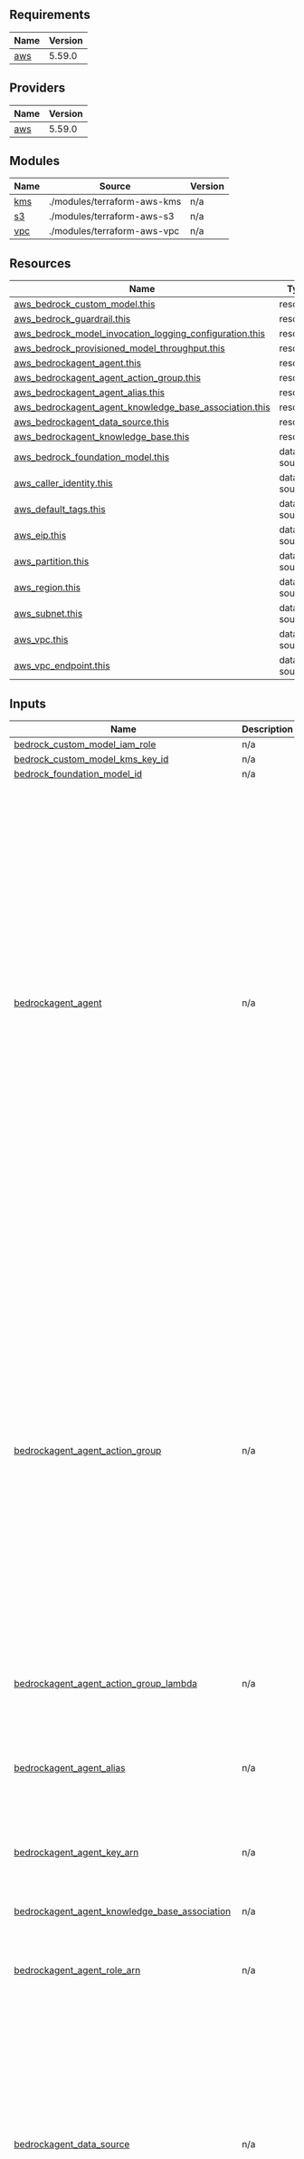 ## Requirements

| Name | Version |
|------|---------|
| <a name="requirement_aws"></a> [aws](#requirement\_aws) | 5.59.0 |

## Providers

| Name | Version |
|------|---------|
| <a name="provider_aws"></a> [aws](#provider\_aws) | 5.59.0 |

## Modules

| Name | Source | Version |
|------|--------|---------|
| <a name="module_kms"></a> [kms](#module\_kms) | ./modules/terraform-aws-kms | n/a |
| <a name="module_s3"></a> [s3](#module\_s3) | ./modules/terraform-aws-s3 | n/a |
| <a name="module_vpc"></a> [vpc](#module\_vpc) | ./modules/terraform-aws-vpc | n/a |

## Resources

| Name | Type |
|------|------|
| [aws_bedrock_custom_model.this](https://registry.terraform.io/providers/hashicorp/aws/5.59.0/docs/resources/bedrock_custom_model) | resource |
| [aws_bedrock_guardrail.this](https://registry.terraform.io/providers/hashicorp/aws/5.59.0/docs/resources/bedrock_guardrail) | resource |
| [aws_bedrock_model_invocation_logging_configuration.this](https://registry.terraform.io/providers/hashicorp/aws/5.59.0/docs/resources/bedrock_model_invocation_logging_configuration) | resource |
| [aws_bedrock_provisioned_model_throughput.this](https://registry.terraform.io/providers/hashicorp/aws/5.59.0/docs/resources/bedrock_provisioned_model_throughput) | resource |
| [aws_bedrockagent_agent.this](https://registry.terraform.io/providers/hashicorp/aws/5.59.0/docs/resources/bedrockagent_agent) | resource |
| [aws_bedrockagent_agent_action_group.this](https://registry.terraform.io/providers/hashicorp/aws/5.59.0/docs/resources/bedrockagent_agent_action_group) | resource |
| [aws_bedrockagent_agent_alias.this](https://registry.terraform.io/providers/hashicorp/aws/5.59.0/docs/resources/bedrockagent_agent_alias) | resource |
| [aws_bedrockagent_agent_knowledge_base_association.this](https://registry.terraform.io/providers/hashicorp/aws/5.59.0/docs/resources/bedrockagent_agent_knowledge_base_association) | resource |
| [aws_bedrockagent_data_source.this](https://registry.terraform.io/providers/hashicorp/aws/5.59.0/docs/resources/bedrockagent_data_source) | resource |
| [aws_bedrockagent_knowledge_base.this](https://registry.terraform.io/providers/hashicorp/aws/5.59.0/docs/resources/bedrockagent_knowledge_base) | resource |
| [aws_bedrock_foundation_model.this](https://registry.terraform.io/providers/hashicorp/aws/5.59.0/docs/data-sources/bedrock_foundation_model) | data source |
| [aws_caller_identity.this](https://registry.terraform.io/providers/hashicorp/aws/5.59.0/docs/data-sources/caller_identity) | data source |
| [aws_default_tags.this](https://registry.terraform.io/providers/hashicorp/aws/5.59.0/docs/data-sources/default_tags) | data source |
| [aws_eip.this](https://registry.terraform.io/providers/hashicorp/aws/5.59.0/docs/data-sources/eip) | data source |
| [aws_partition.this](https://registry.terraform.io/providers/hashicorp/aws/5.59.0/docs/data-sources/partition) | data source |
| [aws_region.this](https://registry.terraform.io/providers/hashicorp/aws/5.59.0/docs/data-sources/region) | data source |
| [aws_subnet.this](https://registry.terraform.io/providers/hashicorp/aws/5.59.0/docs/data-sources/subnet) | data source |
| [aws_vpc.this](https://registry.terraform.io/providers/hashicorp/aws/5.59.0/docs/data-sources/vpc) | data source |
| [aws_vpc_endpoint.this](https://registry.terraform.io/providers/hashicorp/aws/5.59.0/docs/data-sources/vpc_endpoint) | data source |

## Inputs

| Name | Description | Type | Default | Required |
|------|-------------|------|---------|:--------:|
| <a name="input_bedrock_custom_model_iam_role"></a> [bedrock\_custom\_model\_iam\_role](#input\_bedrock\_custom\_model\_iam\_role) | n/a | `string` | `null` | no |
| <a name="input_bedrock_custom_model_kms_key_id"></a> [bedrock\_custom\_model\_kms\_key\_id](#input\_bedrock\_custom\_model\_kms\_key\_id) | n/a | `string` | `null` | no |
| <a name="input_bedrock_foundation_model_id"></a> [bedrock\_foundation\_model\_id](#input\_bedrock\_foundation\_model\_id) | n/a | `string` | n/a | yes |
| <a name="input_bedrockagent_agent"></a> [bedrockagent\_agent](#input\_bedrockagent\_agent) | n/a | <pre>list(object({<br/>    id                            = number<br/>    foundation_model              = string<br/>    agent_name                    = string<br/>    agent_resource_role_arn       = string<br/>    agent_name                    = optional(string)<br/>    agent_resource_role_arn       = optional(string)<br/>    customer_encryption_key_arn   = optional(string)<br/>    description                   = optional(string)<br/>    idle_session_ttl_in_seconds   = optional(number)<br/>    instruction                   = optional(string)<br/>    prepare_agent                 = optional(bool)<br/>    prompt_override_configuration = optional(list(string))<br/>    skip_resource_in_use_check    = optional(bool)<br/>    tags                          = optional(map(string))<br/>    prompt_override_configuration = optional(list(object({<br/>      override_lambda = optional(string)<br/>      prompt_configurations = list(object({<br/>        base_prompt_template = string<br/>        parser_mode          = string<br/>        prompt_creation_mode = string<br/>        prompt_state         = string<br/>        prompt_type          = string<br/>        inference_configuration = list(object({<br/>          max_length     = number<br/>          stop_sequences = list(string)<br/>          temperature    = number<br/>          top_k          = number<br/>          top_p          = number<br/>        }), [])<br/>      }), [])<br/>    })), [])<br/>  }))</pre> | `[]` | no |
| <a name="input_bedrockagent_agent_action_group"></a> [bedrockagent\_agent\_action\_group](#input\_bedrockagent\_agent\_action\_group) | n/a | <pre>list(object({<br/>    id                            = number<br/>    agent_id                      = any<br/>    agent_version                 = string<br/>    action_group_name             = string<br/>    action_group_state            = optional(string)<br/>    description                   = optional(string)<br/>    parent_action_group_signature = optional(string)<br/>    skip_resource_in_use_check    = optional(bool)<br/>    action_group_executor = list(object({<br/>      custom_control = optional(string)<br/>      lambda         = optional(string)<br/>    }), [])<br/>    api_schema = optional(list(object({<br/>      payload = optional(string)<br/>      s3 = optional(list(object({<br/>        s3_bucket_id  = optional(any)<br/>        s3_object_key = optional(string)<br/>      })), [])<br/>    })), [])<br/>    function_schema = optional(list(object({<br/>      member_functions = optional(list(object({<br/>        functions = optional(list(object({<br/>          name        = optional(string)<br/>          description = optional(string)<br/>          parameters = optional(list(object({<br/>            map_block_key = string<br/>            type          = string<br/>            description   = optional(string)<br/>            required      = optional(string)<br/>          })), [])<br/>        })), [])<br/>      })), [])<br/>    })), [])<br/>  }))</pre> | `[]` | no |
| <a name="input_bedrockagent_agent_action_group_lambda"></a> [bedrockagent\_agent\_action\_group\_lambda](#input\_bedrockagent\_agent\_action\_group\_lambda) | n/a | `string` | `null` | no |
| <a name="input_bedrockagent_agent_alias"></a> [bedrockagent\_agent\_alias](#input\_bedrockagent\_agent\_alias) | n/a | <pre>list(object({<br/>    id               = number<br/>    agent_id         = any<br/>    agent_alias_name = string<br/>    description      = optional(string)<br/>    tags             = optional(map(string))<br/>    routing_configuration = optional(list(object({<br/>      agent_version          = optional(string)<br/>      provisioned_throughput = optional(string)<br/>    })), [])<br/>  }))</pre> | `[]` | no |
| <a name="input_bedrockagent_agent_key_arn"></a> [bedrockagent\_agent\_key\_arn](#input\_bedrockagent\_agent\_key\_arn) | n/a | `string` | `null` | no |
| <a name="input_bedrockagent_agent_knowledge_base_association"></a> [bedrockagent\_agent\_knowledge\_base\_association](#input\_bedrockagent\_agent\_knowledge\_base\_association) | n/a | <pre>list(object({<br/>    id                   = number<br/>    description          = string<br/>    agent_id             = any<br/>    knowledge_base_id    = any<br/>    knowledge_base_state = string<br/>    data_deletion_policy = optional(string)<br/>  }))</pre> | `[]` | no |
| <a name="input_bedrockagent_agent_role_arn"></a> [bedrockagent\_agent\_role\_arn](#input\_bedrockagent\_agent\_role\_arn) | n/a | `string` | `null` | no |
| <a name="input_bedrockagent_data_source"></a> [bedrockagent\_data\_source](#input\_bedrockagent\_data\_source) | n/a | <pre>list(object({<br/>    id                = number<br/>    knowledge_base_id = any<br/>    name              = string<br/>    data_source_configuration = list(object({<br/>      type = string<br/>      s3_configuration = optional(list(object({<br/>        bucket_id               = any<br/>        bucket_owner_account_id = optional(string)<br/>        inclusion_prefixes      = optional(list(string))<br/>      })), [])<br/>    }))<br/>    server_side_encryption_configuration = optional(list(object({<br/>      kms_key_arn = optional(string)<br/>    })), [])<br/>    vector_ingestion_configuration = optional(list(object({<br/>      chunking_configuration = optional(list(object({<br/>        chunking_strategy = string<br/>        fixed_size_chunking_configuration = optional(list(object({<br/>          max_tokens         = number<br/>          overlap_percentage = optional(number)<br/>        })), [])<br/>      })), [])<br/>    })), [])<br/>  }))</pre> | `[]` | no |
| <a name="input_bedrockagent_data_source_kms_key"></a> [bedrockagent\_data\_source\_kms\_key](#input\_bedrockagent\_data\_source\_kms\_key) | n/a | `string` | `null` | no |
| <a name="input_bedrockagent_knowledge_base"></a> [bedrockagent\_knowledge\_base](#input\_bedrockagent\_knowledge\_base) | n/a | <pre>list(object({<br/>    id       = number<br/>    role_arn = string<br/>    name     = string<br/>    tags     = optional(map(string))<br/>    knowledge_base_configuration = list(object({<br/>      type = string<br/>      vector_knowledge_base_configuration = optional(list(object({<br/>        embedding_model_arn = string<br/>      })), [])<br/>    }))<br/>    storage_configuration = list(object({<br/>      opensearch_serverless_configuration = optional(list(object({<br/>        vector_index_name = string<br/>        collection_arn    = string<br/>        field_mapping = list(object({<br/>          metadata_field = string<br/>          text_field     = string<br/>          vector_field   = string<br/>        }))<br/>      })), [])<br/>      pinecone_configuration = optional(list(object({<br/>        credentials_secret_arn = string<br/>        connection_string      = string<br/>        field_mapping = list(object({<br/>          metadata_field = string<br/>          text_field     = string<br/>        }))<br/>      })), [])<br/>      rds_configuration = optional(list(object({<br/>        resource_arn           = string<br/>        database_name          = string<br/>        table_name             = string<br/>        credentials_secret_arn = string<br/>        field_mapping = list(object({<br/>          metadata_field    = string<br/>          text_field        = string<br/>          primary_key_field = string<br/>          vector_field      = string<br/>        }))<br/>      })), [])<br/>      redis_enterprise_cloud_configuration = optional(list(object({<br/>        credentials_secret_arn = string<br/>        endpoint               = string<br/>        vector_index_name      = string<br/>        field_mapping = list(object({<br/>          metadata_field = string<br/>          text_field     = string<br/>          vector_field   = string<br/>        }))<br/>      })), [])<br/>    }))<br/>  }))</pre> | `[]` | no |
| <a name="input_bedrockagent_knowledge_base_role_arn"></a> [bedrockagent\_knowledge\_base\_role\_arn](#input\_bedrockagent\_knowledge\_base\_role\_arn) | n/a | `string` | `null` | no |
| <a name="input_custom_model"></a> [custom\_model](#input\_custom\_model) | n/a | <pre>list(object({<br/>    id                      = number<br/>    base_model_identifier   = string<br/>    custom_model_name       = string<br/>    hyperparameters         = map(string)<br/>    role_arn                = string<br/>    job_name                = string<br/>    custom_model_kms_key_id = optional(string)<br/>    customization_type      = optional(string)<br/>    tags                    = optional(map(string))<br/>    output_data_config = list(object({<br/>      s3_uri = string<br/>    }))<br/>    training_data_config = list(object({<br/>      s3_uri        = string<br/>      training_file = string<br/>    }))<br/>    validation_data_config = optional(list(object({<br/>      validator = list(object({<br/>        s3_uri          = string<br/>        validation_file = string<br/>      }))<br/>    })), [])<br/>    vpc_config = optional(list(object({<br/>      security_group_id = any<br/>      subnet_id         = any<br/>    })), [])<br/>  }))</pre> | `[]` | no |
| <a name="input_eip"></a> [eip](#input\_eip) | n/a | `any` | `[]` | no |
| <a name="input_eip_id"></a> [eip\_id](#input\_eip\_id) | n/a | `string` | `null` | no |
| <a name="input_guardrail"></a> [guardrail](#input\_guardrail) | n/a | <pre>list(object({<br/>    id                        = any<br/>    blocked_input_messaging   = string<br/>    blocked_outputs_messaging = string<br/>    name                      = string<br/>    description               = optional(string)<br/>    kms_key_id                = optional(any)<br/>    tags                      = optional(map(string))<br/>    content_policy_config = optional(list(object({<br/>      filters_config = optional(list(object({<br/>        input_strength  = string<br/>        output_strength = string<br/>        type            = string<br/>      })), [])<br/>    })), [])<br/>    contextual_grounding_policy_config = optional(list(object({<br/>      filters_config = optional(list(object({<br/>        threshold = number<br/>        type      = string<br/>      })), [])<br/>    })), [])<br/>    sensitive_information_policy_config = optional(list(object({<br/>      pii_entities_config = optional(list(object({<br/>        action = string<br/>        type   = string<br/>      })), [])<br/>      regexes_config = optional(list(object({<br/>        action  = string<br/>        name    = string<br/>        pattern = string<br/>      })), [])<br/>    })), [])<br/>    topic_policy_config = optional(list(object({<br/>      topics_config = optional(list(object({<br/>        definition = string<br/>        name       = string<br/>        type       = string<br/>      })), [])<br/>    })), [])<br/>    word_policy_config = optional(list(object({<br/>      managed_word_lists_config = optional(list(object({<br/>        type = string<br/>      })), [])<br/>      words_config = optional(list(object({<br/>        text = string<br/>      })), [])<br/>    })), [])<br/>  }))</pre> | `[]` | no |
| <a name="input_kms_key"></a> [kms\_key](#input\_kms\_key) | n/a | `any` | `[]` | no |
| <a name="input_model_invocation_logging_configuration"></a> [model\_invocation\_logging\_configuration](#input\_model\_invocation\_logging\_configuration) | n/a | <pre>list(object({<br/>    id = number<br/>    logging_config = list(object({<br/>      image_data_delivery_enabled     = optional(bool)<br/>      text_data_delivery_enabled      = optional(bool)<br/>      embedding_data_delivery_enabled = optional(bool)<br/>      cloudwatch_config = optional(list(object({<br/>        log_group_name = string<br/>        role_arn       = optional(string)<br/>        large_data_delivery_s3_config = optional(list(object({<br/>          bucket_id  = any<br/>          key_prefix = optional(string)<br/>        })), [])<br/>      })), [])<br/>      s3_config = optional(list(object({<br/>        bucket_id  = any<br/>        key_prefix = optional(string)<br/>      })), [])<br/>    }), [])<br/>  }))</pre> | `[]` | no |
| <a name="input_model_invocation_logging_configuration_log_group"></a> [model\_invocation\_logging\_configuration\_log\_group](#input\_model\_invocation\_logging\_configuration\_log\_group) | n/a | `string` | `null` | no |
| <a name="input_model_invocation_logging_configuration_role"></a> [model\_invocation\_logging\_configuration\_role](#input\_model\_invocation\_logging\_configuration\_role) | n/a | `string` | `null` | no |
| <a name="input_opensearch_collection_arn"></a> [opensearch\_collection\_arn](#input\_opensearch\_collection\_arn) | n/a | `string` | `null` | no |
| <a name="input_pinecone_credentials_secrets_arn"></a> [pinecone\_credentials\_secrets\_arn](#input\_pinecone\_credentials\_secrets\_arn) | n/a | `string` | `null` | no |
| <a name="input_provisioned_model_throughput"></a> [provisioned\_model\_throughput](#input\_provisioned\_model\_throughput) | n/a | <pre>list(object({<br/>    id                     = number<br/>    model_arn              = string<br/>    model_units            = number<br/>    provisioned_model_name = string<br/>    commitment_duration    = optional(string)<br/>    tags                   = optional(map(string))<br/>  }))</pre> | `[]` | no |
| <a name="input_rds_credentials_secret_arn"></a> [rds\_credentials\_secret\_arn](#input\_rds\_credentials\_secret\_arn) | n/a | `string` | `null` | no |
| <a name="input_rds_resource_arn"></a> [rds\_resource\_arn](#input\_rds\_resource\_arn) | n/a | `string` | `null` | no |
| <a name="input_redis_credentials_secret_arn"></a> [redis\_credentials\_secret\_arn](#input\_redis\_credentials\_secret\_arn) | n/a | `string` | `null` | no |
| <a name="input_route_table"></a> [route\_table](#input\_route\_table) | n/a | `any` | `[]` | no |
| <a name="input_s3_bucket"></a> [s3\_bucket](#input\_s3\_bucket) | n/a | `any` | `[]` | no |
| <a name="input_s3_bucket_server_side_encryption_configuration"></a> [s3\_bucket\_server\_side\_encryption\_configuration](#input\_s3\_bucket\_server\_side\_encryption\_configuration) | n/a | `any` | `[]` | no |
| <a name="input_s3_bucket_versioning"></a> [s3\_bucket\_versioning](#input\_s3\_bucket\_versioning) | n/a | `any` | `[]` | no |
| <a name="input_s3_encryption_kms_master_key_id"></a> [s3\_encryption\_kms\_master\_key\_id](#input\_s3\_encryption\_kms\_master\_key\_id) | n/a | `string` | `null` | no |
| <a name="input_security_group"></a> [security\_group](#input\_security\_group) | n/a | `any` | `[]` | no |
| <a name="input_subnet"></a> [subnet](#input\_subnet) | n/a | `any` | `[]` | no |
| <a name="input_subnet_id"></a> [subnet\_id](#input\_subnet\_id) | n/a | `string` | `null` | no |
| <a name="input_tags"></a> [tags](#input\_tags) | n/a | `map(string)` | `{}` | no |
| <a name="input_vpc"></a> [vpc](#input\_vpc) | n/a | `any` | `[]` | no |
| <a name="input_vpc_endpoint"></a> [vpc\_endpoint](#input\_vpc\_endpoint) | n/a | `any` | `[]` | no |
| <a name="input_vpc_endpoint_id"></a> [vpc\_endpoint\_id](#input\_vpc\_endpoint\_id) | n/a | `string` | `null` | no |
| <a name="input_vpc_id"></a> [vpc\_id](#input\_vpc\_id) | n/a | `string` | `null` | no |

## Outputs

| Name | Description |
|------|-------------|
| <a name="output_aws_bedrock_custom_model_customization_type"></a> [aws\_bedrock\_custom\_model\_customization\_type](#output\_aws\_bedrock\_custom\_model\_customization\_type) | n/a |
| <a name="output_aws_bedrock_custom_model_id"></a> [aws\_bedrock\_custom\_model\_id](#output\_aws\_bedrock\_custom\_model\_id) | # aws\_bedrock\_custom\_model |
| <a name="output_aws_bedrock_guardrail_id"></a> [aws\_bedrock\_guardrail\_id](#output\_aws\_bedrock\_guardrail\_id) | # aws\_bedrock\_guardrail |
| <a name="output_aws_bedrock_guardrail_name"></a> [aws\_bedrock\_guardrail\_name](#output\_aws\_bedrock\_guardrail\_name) | n/a |
| <a name="output_aws_bedrock_model_invocation_logging_configuration_id"></a> [aws\_bedrock\_model\_invocation\_logging\_configuration\_id](#output\_aws\_bedrock\_model\_invocation\_logging\_configuration\_id) | # aws\_bedrock\_model\_invocation\_logging\_configuration |
| <a name="output_aws_bedrock_provisioned_model_throughput_commitment_duration"></a> [aws\_bedrock\_provisioned\_model\_throughput\_commitment\_duration](#output\_aws\_bedrock\_provisioned\_model\_throughput\_commitment\_duration) | n/a |
| <a name="output_aws_bedrock_provisioned_model_throughput_id"></a> [aws\_bedrock\_provisioned\_model\_throughput\_id](#output\_aws\_bedrock\_provisioned\_model\_throughput\_id) | # aws\_bedrock\_provisioned\_model\_throughput |
| <a name="output_aws_bedrockagent_agent_action_group_id"></a> [aws\_bedrockagent\_agent\_action\_group\_id](#output\_aws\_bedrockagent\_agent\_action\_group\_id) | # aws\_bedrockagent\_agent\_action\_group |
| <a name="output_aws_bedrockagent_agent_action_group_name"></a> [aws\_bedrockagent\_agent\_action\_group\_name](#output\_aws\_bedrockagent\_agent\_action\_group\_name) | n/a |
| <a name="output_aws_bedrockagent_agent_alias_id"></a> [aws\_bedrockagent\_agent\_alias\_id](#output\_aws\_bedrockagent\_agent\_alias\_id) | # aws\_bedrockagent\_agent\_alias |
| <a name="output_aws_bedrockagent_agent_alias_name"></a> [aws\_bedrockagent\_agent\_alias\_name](#output\_aws\_bedrockagent\_agent\_alias\_name) | n/a |
| <a name="output_aws_bedrockagent_agent_arn"></a> [aws\_bedrockagent\_agent\_arn](#output\_aws\_bedrockagent\_agent\_arn) | n/a |
| <a name="output_aws_bedrockagent_agent_id"></a> [aws\_bedrockagent\_agent\_id](#output\_aws\_bedrockagent\_agent\_id) | # aws\_bedrockagent\_agent |
| <a name="output_aws_bedrockagent_agent_knowledge_base_association_id"></a> [aws\_bedrockagent\_agent\_knowledge\_base\_association\_id](#output\_aws\_bedrockagent\_agent\_knowledge\_base\_association\_id) | # aws\_bedrockagent\_agent\_knowledge\_base\_association |
| <a name="output_aws_bedrockagent_agent_knowledge_base_association_version"></a> [aws\_bedrockagent\_agent\_knowledge\_base\_association\_version](#output\_aws\_bedrockagent\_agent\_knowledge\_base\_association\_version) | n/a |
| <a name="output_aws_bedrockagent_data_source_id"></a> [aws\_bedrockagent\_data\_source\_id](#output\_aws\_bedrockagent\_data\_source\_id) | # aws\_bedrockagent\_data\_source |
| <a name="output_aws_bedrockagent_data_source_name"></a> [aws\_bedrockagent\_data\_source\_name](#output\_aws\_bedrockagent\_data\_source\_name) | n/a |
| <a name="output_aws_bedrockagent_knowledge_base_arn"></a> [aws\_bedrockagent\_knowledge\_base\_arn](#output\_aws\_bedrockagent\_knowledge\_base\_arn) | n/a |
| <a name="output_aws_bedrockagent_knowledge_base_id"></a> [aws\_bedrockagent\_knowledge\_base\_id](#output\_aws\_bedrockagent\_knowledge\_base\_id) | # aws\_bedrockagent\_knowledge\_base |
